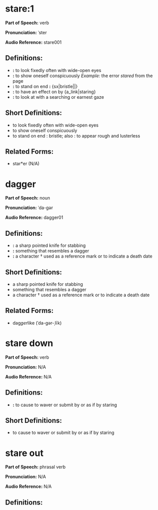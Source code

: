 # stare:1

**Part of Speech:** verb

**Pronunciation:** ˈster

**Audio Reference:** stare001

## Definitions:
- **:** to look fixedly often with wide-open eyes
- **:** to show oneself conspicuously 
  *Example:* the error *stared* from the page
- **:** to stand on end **:** {sx|bristle||}
- **:** to have an effect on by {a_link|staring}
- **:** to look at with a searching or earnest gaze

## Short Definitions:
- to look fixedly often with wide-open eyes
- to show oneself conspicuously
- to stand on end : bristle; also : to appear rough and lusterless

## Related Forms:
- star*er (N/A)
# dagger

**Part of Speech:** noun

**Pronunciation:** ˈda-gər

**Audio Reference:** dagger01

## Definitions:
- **:** a sharp pointed knife for stabbing
- **:** something that resembles a dagger
- **:** a character † used as a reference mark or to indicate a death date

## Short Definitions:
- a sharp pointed knife for stabbing
- something that resembles a dagger
- a character † used as a reference mark or to indicate a death date

## Related Forms:
- dag*ger*like (ˈda-gər-ˌlīk)
# stare down

**Part of Speech:** verb

**Pronunciation:** N/A

**Audio Reference:** N/A

## Definitions:
- **:** to cause to waver or submit by or as if by staring

## Short Definitions:
- to cause to waver or submit by or as if by staring
# stare out

**Part of Speech:** phrasal verb

**Pronunciation:** N/A

**Audio Reference:** N/A

## Definitions:
